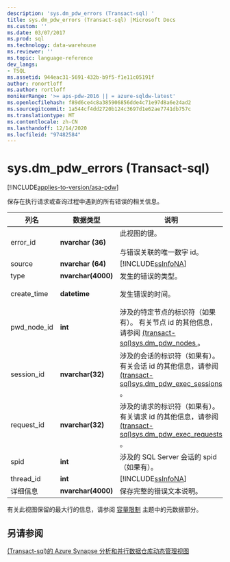 ```yaml
---
description: 'sys.dm_pdw_errors (Transact-sql) '
title: sys.dm_pdw_errors (Transact-sql) |Microsoft Docs
ms.custom: ''
ms.date: 03/07/2017
ms.prod: sql
ms.technology: data-warehouse
ms.reviewer: ''
ms.topic: language-reference
dev_langs:
- TSQL
ms.assetid: 944eac31-5691-432b-b9f5-f1e11c05191f
author: ronortloff
ms.author: rortloff
monikerRange: '>= aps-pdw-2016 || = azure-sqldw-latest'
ms.openlocfilehash: f89d6ce4c8a385906856dde4c71e97d8a6e24ad2
ms.sourcegitcommit: 1a544cf4dd2720b124c3697d1e62ae7741db757c
ms.translationtype: MT
ms.contentlocale: zh-CN
ms.lasthandoff: 12/14/2020
ms.locfileid: "97482584"
---
```

# <a name="sysdm_pdw_errors-transact-sql"></a>sys.dm_pdw_errors (Transact-sql) 
[!INCLUDE[applies-to-version/asa-pdw](../../includes/applies-to-version/asa-pdw.md)]

  保存在执行请求或查询过程中遇到的所有错误的相关信息。  
  
|列名|数据类型|说明|范围|  
|-----------------|---------------|-----------------|-----------|  
|error_id|**nvarchar (36)**|此视图的键。<br /><br /> 与错误关联的唯一数字 id。|系统中所有查询错误都是唯一的。|  
|source|**nvarchar (64)**|[!INCLUDE[ssInfoNA](../../includes/ssinfona-md.md)]|[!INCLUDE[ssInfoNA](../../includes/ssinfona-md.md)]|  
|type|**nvarchar(4000)**|发生的错误的类型。|[!INCLUDE[ssInfoNA](../../includes/ssinfona-md.md)]|  
|create_time|**datetime**|发生错误的时间。|小于或等于当前时间。|  
|pwd_node_id|**int**|涉及的特定节点的标识符（如果有）。 有关节点 id 的其他信息，请参阅 [&#40;transact-sql&#41;sys.dm_pdw_nodes ](../../relational-databases/system-dynamic-management-views/sys-dm-pdw-nodes-transact-sql.md)。||  
|session_id|**nvarchar(32)**|涉及的会话的标识符（如果有）。 有关会话 id 的其他信息，请参阅  [&#40;transact-sql&#41;sys.dm_pdw_exec_sessions ](../../relational-databases/system-dynamic-management-views/sys-dm-pdw-exec-sessions-transact-sql.md)。||  
|request_id|**nvarchar(32)**|涉及的请求的标识符（如果有）。 有关请求 id 的其他信息，请参阅 [&#40;transact-sql&#41;sys.dm_pdw_exec_requests ](../../relational-databases/system-dynamic-management-views/sys-dm-pdw-exec-requests-transact-sql.md)。||  
|spid|**int**|涉及的 SQL Server 会话的 spid （如果有）。||  
|thread_id|**int**|[!INCLUDE[ssInfoNA](../../includes/ssinfona-md.md)]||  
|详细信息|**nvarchar(4000)**|保存完整的错误文本说明。||  
  
 有关此视图保留的最大行的信息，请参阅 [容量限制](/azure/sql-data-warehouse/sql-data-warehouse-service-capacity-limits#metadata) 主题中的元数据部分。  
  
## <a name="see-also"></a>另请参阅  
 [&#40;Transact-sql&#41;的 Azure Synapse 分析和并行数据仓库动态管理视图 ](../../relational-databases/system-dynamic-management-views/sql-and-parallel-data-warehouse-dynamic-management-views.md)  
  
  
